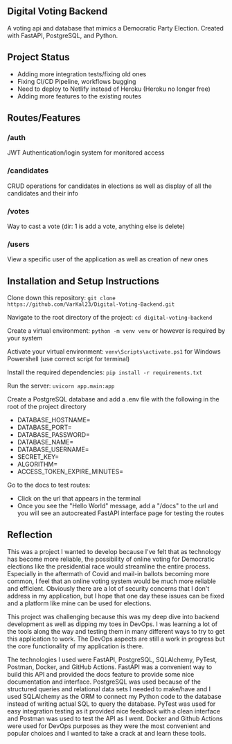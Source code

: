 ## Digital Voting Backend
A voting api and database that mimics a Democratic Party Election. Created with FastAPI, PostgreSQL, and Python.

## Project Status
- Adding more integration tests/fixing old ones
- Fixing CI/CD Pipeline, workflows bugging
- Need to deploy to Netlify instead of Heroku (Heroku no longer free)
- Adding more features to the existing routes

## Routes/Features
### /auth
JWT Authentication/login system for monitored access

### /candidates
CRUD operations for candidates in elections as well as display of all the candidates and their info

### /votes
Way to cast a vote (dir: 1 is add a vote, anything else is delete)

### /users
View a specific user of the application as well as creation of new ones

## Installation and Setup Instructions
Clone down this repository:
`git clone https://github.com/VarKal23/Digital-Voting-Backend.git`

Navigate to the root directory of the project:
`cd digital-voting-backend`

Create a virtual environment:
`python -m venv venv` or however is required by your system

Activate your virtual environment:
`venv\Scripts\activate.ps1` for Windows Powershell (use correct script for terminal)

Install the required dependencies:
`pip install -r requirements.txt`

Run the server:
`uvicorn app.main:app`

Create a PostgreSQL database and add a .env file with the following in the root of the project directory
- DATABASE_HOSTNAME=
- DATABASE_PORT=
- DATABASE_PASSWORD=
- DATABASE_NAME=
- DATABASE_USERNAME=
- SECRET_KEY=
- ALGORITHM=
- ACCESS_TOKEN_EXPIRE_MINUTES=

Go to the docs to test routes:
- Click on the url that appears in the terminal
- Once you see the "Hello World" message, add a "/docs" to the url and you will see an autocreated FastAPI interface page for testing the routes

## Reflection
This was a project I wanted to develop because I've felt that as technology has become more reliable, the possibility of online voting for Democratic elections like the presidential race would streamline the entire process. Especially in the aftermath of Covid and mail-in ballots becoming more common, I feel that an online voting system would be much more reliable and efficient. Obviously there are a lot of security concerns that I don't address in my application, but I hope that one day these issues can be fixed and a platform like mine can be used for elections.

This project was challenging because this was my deep dive into backend development as well as dipping my toes in DevOps. I was learning a lot of the tools along the way and testing them in many different ways to try to get this application to work. The DevOps aspects are still a work in progress but the core functionality of my application is there.

The technologies I used were FastAPI, PostgreSQL, SQLAlchemy, PyTest, Postman, Docker, and GitHub Actions. FastAPI was a convenient way to build this API and provided the docs feature to provide some nice documentation and interface. PostgreSQL was used because of the structured queries and relational data sets I needed to make/have and I used SQLAlchemy as the ORM to connect my Python code to the database instead of writing actual SQL to query the database. PyTest was used for easy integration testing as it provided nice feedback with a clean interface and Postman was used to test the API as I went. Docker and Github Actions were used for DevOps purposes as they were the most convenient and popular choices and I wanted to take a crack at and learn these tools.
